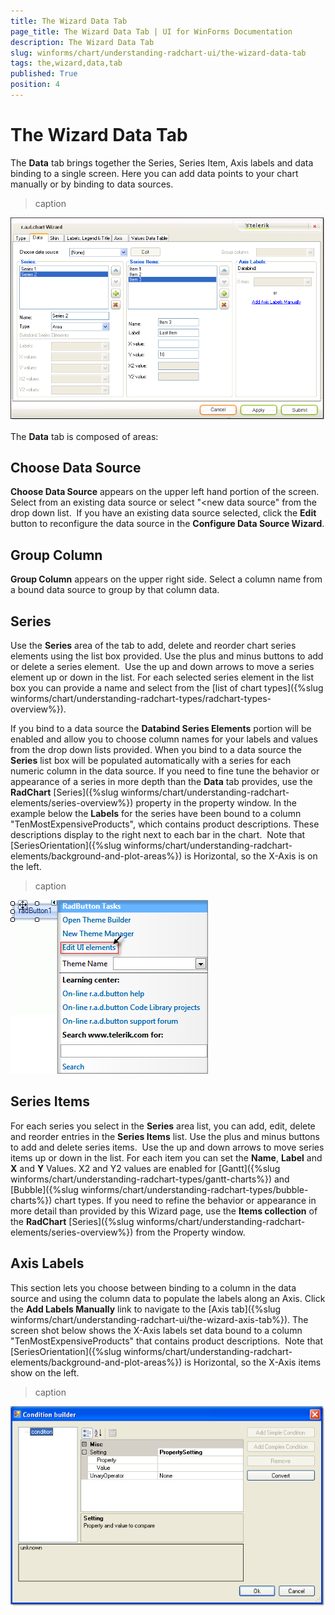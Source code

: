 ```yaml
---
title: The Wizard Data Tab
page_title: The Wizard Data Tab | UI for WinForms Documentation
description: The Wizard Data Tab
slug: winforms/chart/understanding-radchart-ui/the-wizard-data-tab
tags: the,wizard,data,tab
published: True
position: 4
---
```


# The Wizard Data Tab



The __Data__ tab brings together the Series, Series Item, Axis labels and data binding to a single screen. Here you can add data points to your chart manually or by binding to data sources. 
>caption 

![chart-understanding-radchart-ui-the-wizard-data-tab 001](images/chart-understanding-radchart-ui-the-wizard-data-tab001.png)



The __Data__ tab is composed of areas:

## Choose Data Source

__Choose Data Source__ appears on the upper left hand portion of the screen.  Select from an existing data source or select "<new data source" from the drop down list.  If you have an existing data source selected, click the __Edit__ button to reconfigure the data source in the __Configure Data Source Wizard__.

## Group Column 

__Group Column__ appears on the upper right side. Select a column name from a bound data source to group by that column data.

## Series

Use the __Series__ area of the tab to add, delete and reorder chart series elements using the list box provided. Use the plus and minus buttons to add or delete a series element.  Use the up and down arrows to move a series element up or down in the list. For each selected series element in the list box you can provide a name and select from the [list of chart types]({%slug winforms/chart/understanding-radchart-types/radchart-types-overview%}). 

If you bind to a data source the __Databind Series Elements__ portion will be enabled and allow you to choose column names for your labels and values from the drop down lists provided. When you bind to a data source the __Series__ list box will be populated automatically with a series for each numeric column in the data source. If you need to fine tune the behavior or appearance of a series in more depth than the __Data__ tab provides, use the __RadChart__ [Series]({%slug winforms/chart/understanding-radchart-elements/series-overview%}) property in the property window. In the example below the __Labels__ for the series have been bound to a column "TenMostExpensiveProducts", which contains product descriptions. These descriptions display to the right next to each bar in the chart.  Note that [SeriesOrientation]({%slug winforms/chart/understanding-radchart-elements/background-and-plot-areas%}) is Horizontal, so the X-Axis is on the left.
>caption 

![chart-understanding-radchart-ui-the-wizard-data-tab 002](images/chart-understanding-radchart-ui-the-wizard-data-tab002.png)

## Series Items

For each series you select in the __Series__ area list, you can add, edit, delete and reorder entries in the __Series Items__ list. Use the plus and minus buttons to add and delete series items.  Use the up and down arrows to move series items up or down in the list. For each item you can set the __Name__, __Label__ and __X__ and __Y__ Values. X2 and Y2 values are enabled for [Gantt]({%slug winforms/chart/understanding-radchart-types/gantt-charts%}) and [Bubble]({%slug winforms/chart/understanding-radchart-types/bubble-charts%}) chart types. If you need to refine the behavior or appearance in more detail than provided by this Wizard page, use the __Items collection__ of the __RadChart__ [Series]({%slug winforms/chart/understanding-radchart-elements/series-overview%}) from the Property window.

## Axis Labels

This section lets you choose between binding to a column in the data source and using the column data to populate the labels along an Axis. Click the __Add Labels Manually__ link to navigate to the [Axis tab]({%slug winforms/chart/understanding-radchart-ui/the-wizard-axis-tab%}). The screen shot below shows the X-Axis labels set data bound to a column "TenMostExpensiveProducts" that contains product descriptions.  Note that [SeriesOrientation]({%slug winforms/chart/understanding-radchart-elements/background-and-plot-areas%}) is Horizontal, so the X-Axis items show on the left.
>caption 

![chart-understanding-radchart-ui-the-wizard-data-tab 003](images/chart-understanding-radchart-ui-the-wizard-data-tab003.png)
